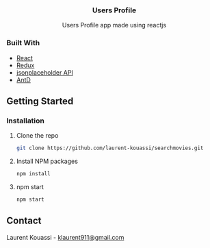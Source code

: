<p align="center">
  <h3 align="center">Users Profile</h3>

  <p align="center">
    Users Profile app made using reactjs
    <br />
  </p>
</p>

### Built With

* [React](https://reactjs.org/)
* [Redux](https://redux.js.org/)
* [jsonplaceholder API](https://jsonplaceholder.typicode.com)
* [AntD](https://ant.design/)

<!-- GETTING STARTED -->
## Getting Started

### Installation

1. Clone the repo
   ```sh
   git clone https://github.com/laurent-kouassi/searchmovies.git
   ```
2. Install NPM packages
   ```sh
   npm install
   ```
3. npm start
   ```sh
   npm start
   ```



<!-- CONTACT -->
## Contact

Laurent Kouassi - klaurent911@gmail.com
